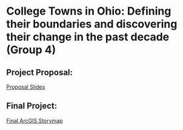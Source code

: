 # College Towns in Ohio: Defining their boundaries and discovering their change in the past decade (Group 4)

## Project Proposal:
[Proposal Slides](https://docs.google.com/presentation/d/1zZ9bpH0wh7CcqrIWER1uvlvi3VBZYSICc8wJYF0W-ps/edit#slide=id.p)

## Final Project: 
[Final ArcGIS Storymap](https://storymaps.arcgis.com/stories/e9843fdf5d6d454486ed9aff49398c90)

